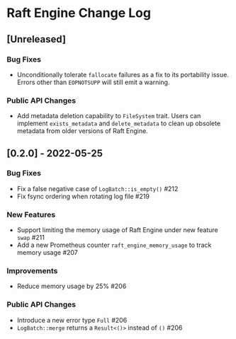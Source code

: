 # Raft Engine Change Log

## [Unreleased]

### Bug Fixes

* Unconditionally tolerate `fallocate` failures as a fix to its portability issue. Errors other than `EOPNOTSUPP` will still emit a warning.

### Public API Changes

* Add metadata deletion capability to `FileSystem` trait. Users can implement `exists_metadata` and `delete_metadata` to clean up obsolete metadata from older versions of Raft Engine.

## [0.2.0] - 2022-05-25

### Bug Fixes

* Fix a false negative case of `LogBatch::is_empty()` #212
* Fix fsync ordering when rotating log file #219

### New Features

* Support limiting the memory usage of Raft Engine under new feature `swap` #211 
* Add a new Prometheus counter `raft_engine_memory_usage` to track memory usage #207

### Improvements

* Reduce memory usage by 25% #206

### Public API Changes

* Introduce a new error type `Full` #206
* `LogBatch::merge` returns a `Result<()>` instead of `()` #206
